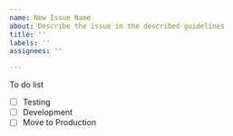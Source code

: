 ```yaml
---
name: New Issue Name
about: Describe the issue in the described guidelines
title: ''
labels: ''
assignees: ''

---
```


To do list

-[ ] Testing
-[ ] Development
-[ ] Move to Production
